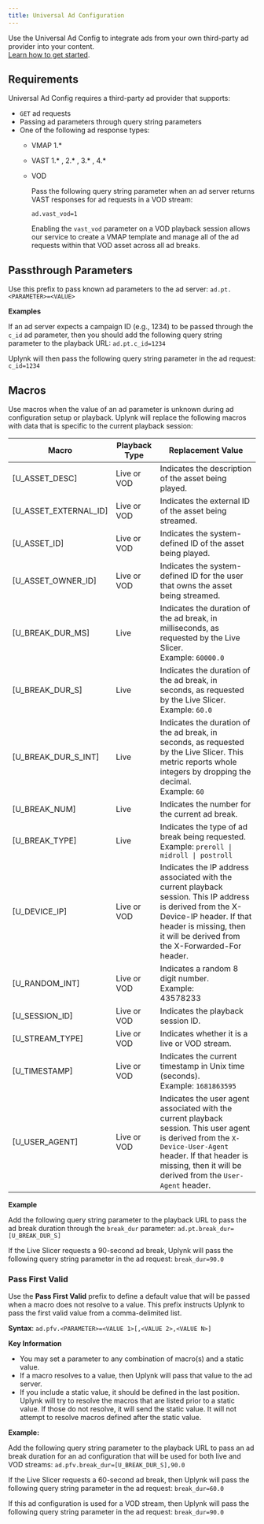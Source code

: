 ```yaml
---
title: Universal Ad Configuration
---
```


Use the Universal Ad Config to integrate ads from your own third-party ad provider into your content. <br /> [Learn how to get started](/uplynk/monetize/ads/#setup-overview).

## Requirements

Universal Ad Config requires a third-party ad provider that supports:

- `GET` ad requests
- Passing ad parameters through query string parameters
- One of the following ad response types:
  - VMAP 1.*
  - VAST 1.* , 2.* , 3.* , 4.*
  - VOD

    Pass the following query string parameter when an ad server returns VAST responses for ad requests in a VOD stream:

    `ad.vast_vod=1`

    Enabling the `vast_vod` parameter on a VOD playback session allows our service to create a VMAP template and manage all of the ad requests within that VOD asset across all ad breaks.

## Passthrough Parameters

Use this prefix to pass known ad parameters to the ad server: `ad.pt.<PARAMETER>=<VALUE>`

**Examples**

If an ad server expects a campaign ID (e.g., 1234) to be passed through the `c_id` ad parameter, then you should add the following query string parameter to the playback URL: `ad.pt.c_id=1234`

Uplynk will then pass the following query string parameter in the ad request: `c_id=1234`

## Macros

Use macros when the value of an ad parameter is unknown during ad configuration setup or playback. Uplynk will replace the following macros with data that is specific to the current playback session:

| Macro | Playback Type | Replacement Value |
|---|---|---|
| [U_ASSET_DESC] | Live or VOD | Indicates the description of the asset being played. |
| [U_ASSET_EXTERNAL_ID] | Live or VOD | Indicates the external ID of the asset being streamed. |
| [U_ASSET_ID] | Live or VOD | Indicates the system-defined ID of the asset being played. |
| [U_ASSET_OWNER_ID] | Live or VOD | Indicates the system-defined ID for the user that owns the asset being streamed. |
| [U_BREAK_DUR_MS] | Live | Indicates the duration of the ad break, in milliseconds, as requested by the Live Slicer.<br />Example: `60000.0` |
| [U_BREAK_DUR_S] | Live | Indicates the duration of the ad break, in seconds, as requested by the Live Slicer.<br />Example: `60.0` |
| [U_BREAK_DUR_S_INT] | Live | Indicates the duration of the ad break, in seconds, as requested by the Live Slicer. This metric reports whole integers by dropping the decimal.<br />Example: `60` |
| [U_BREAK_NUM] | Live | Indicates the number for the current ad break. |
| [U_BREAK_TYPE] | Live | Indicates the type of ad break being requested.<br />Example: `preroll \| midroll \| postroll` |
| [U_DEVICE_IP] | Live or VOD | Indicates the IP address associated with the current playback session. This IP address is derived from the X-Device-IP header. If that header is missing, then it will be derived from the X-Forwarded-For header. |
| [U_RANDOM_INT] | Live or VOD | Indicates a random 8 digit number.<br />Example:<br />43578233 |
| [U_SESSION_ID] | Live or VOD | Indicates the playback session ID. |
| [U_STREAM_TYPE] | Live or VOD | Indicates whether it is a live or VOD stream. |
| [U_TIMESTAMP] | Live or VOD | Indicates the current timestamp in Unix time (seconds).<br />Example: `1681863595` |
| [U_USER_AGENT] | Live or VOD | Indicates the user agent associated with the current playback session. This user agent is derived from the `X-Device-User-Agent` header. If that header is missing, then it will be derived from the `User-Agent` header. |

**Example**

Add the following query string parameter to the playback URL to pass the ad break duration through the `break_dur` parameter: `ad.pt.break_dur=[U_BREAK_DUR_S]`

If the Live Slicer requests a 90-second ad break, Uplynk will pass the following query string parameter in the ad request: `break_dur=90.0`

### Pass First Valid

Use the **Pass First Valid** prefix to define a default value that will be passed when a macro does not resolve to a value. This prefix instructs Uplynk to pass the first valid value from a comma-delimited list.

**Syntax**: `ad.pfv.<PARAMETER>=<VALUE 1>[,<VALUE 2>,<VALUE N>]`

**Key Information**

- You may set a parameter to any combination of macro(s) and a static value.
- If a macro resolves to a value, then Uplynk will pass that value to the ad server.
- If you include a static value, it should be defined in the last position. Uplynk will try to resolve the macros that are listed prior to a static value. If those do not resolve, it will send the static value. It will not attempt to resolve macros defined after the static value.

**Example:**

Add the following query string parameter to the playback URL to pass an ad break duration for an ad configuration that will be used for both live and VOD streams: `ad.pfv.break_dur=[U_BREAK_DUR_S],90.0`

If the Live Slicer requests a 60-second ad break, then Uplynk will pass the following query string parameter in the ad request: `break_dur=60.0`

If this ad configuration is used for a VOD stream, then Uplynk will pass the following query string parameter in the ad request: `break_dur=90.0`
